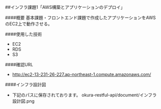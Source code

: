 ##インフラ課題1「AWS構築とアプリケーションのデプロイ」

####概要
基本課題・フロントエンド課題で作成したアプリケーションをAWSのEC2上で動作させる。

####使用した技術
- EC2
- RDS
- S3

####確認URL
- http://ec2-13-231-26-227.ap-northeast-1.compute.amazonaws.com/

####インフラ設計図
- 下記のパスに保存されております。
  okura-restful-api/document/インフラ設計図.png